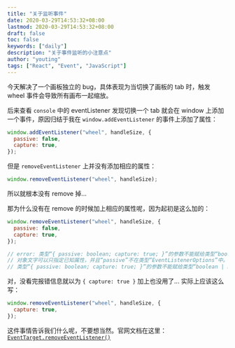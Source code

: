 ```yaml
---
title: "关于监听事件"
date: 2020-03-29T14:53:32+08:00
lastmod: 2020-03-29T14:53:32+08:00
draft: false
toc: false
keywords: ["daily"]
description: "关于事件监听的小注意点"
author: "youting"
tags: ["React", "Event", "JavaScript"]
---
```


今天解决了一个画板独立的 bug，具体表现为当切换了画板的 tab 时，触发 wheel 事件会导致所有画布一起缩放。

后来查看 `console` 中的 eventListener 发现切换一个 tab 就会在 window 上添加一个事件，原因归结于我在 `window.addEventListener` 的事件上添加了属性：

```js
window.addEventListener("wheel", handleSize, {
  passive: false,
  capture: true,
});
```

但是 `removeEventListener` 上并没有添加相应的属性：

```js
window.removeEventListener("wheel", handleSize);
```

所以就根本没有 remove 掉...

那为什么没有在 remove 的时候加上相应的属性呢，因为起初是这么加的：

```js
window.removeEventListener("wheel", handleSize, {
  passive: false,
  capture: true,
});

// error: 类型“{ passive: boolean; capture: true; }”的参数不能赋给类型“boolean | EventListenerOptions | undefined”的参数。
// 对象文字可以只指定已知属性，并且“passive”不在类型“EventListenerOptions”中。
// 类型“{ passive: boolean; capture: true; }”的参数不能赋给类型“boolean | EventListenerOptions | undefined”的参数。
```

对，没看完报错信息就以为 `{ capture: true }` 加上也没用了...
实际上应该这么写：

```js
window.removeEventListener("wheel", handleSize, {
  capture: true,
});
```

这件事情告诉我们什么呢，不要想当然。官网文档在这里：[`EventTarget.removeEventListener()`](https://developer.mozilla.org/en-US/docs/Web/API/EventTarget/removeEventListener)

